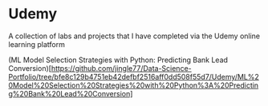 # Udemy
A collection of labs and projects that I have completed via the Udemy online learning platform

(ML Model Selection Strategies with Python: Predicting Bank Lead Conversion)[https://github.com/jingle77/Data-Science-Portfolio/tree/bfe8c129b4751eb42defbf2516aff0dd508f55d7/Udemy/ML%20Model%20Selection%20Strategies%20with%20Python%3A%20Predicting%20Bank%20Lead%20Conversion]
